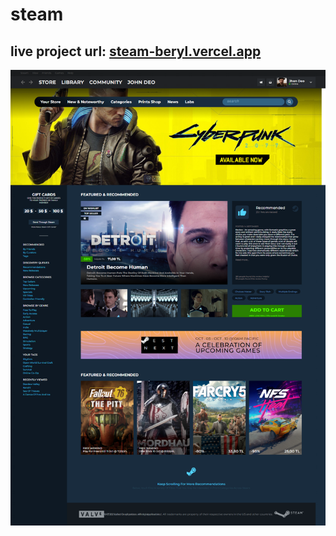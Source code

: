 # steam

<h2>live project url: <a href="https://steam-beryl.vercel.app/">steam-beryl.vercel.app</a> </h2>

<img src="./img/steam-web-banner.png" alt="banner">
